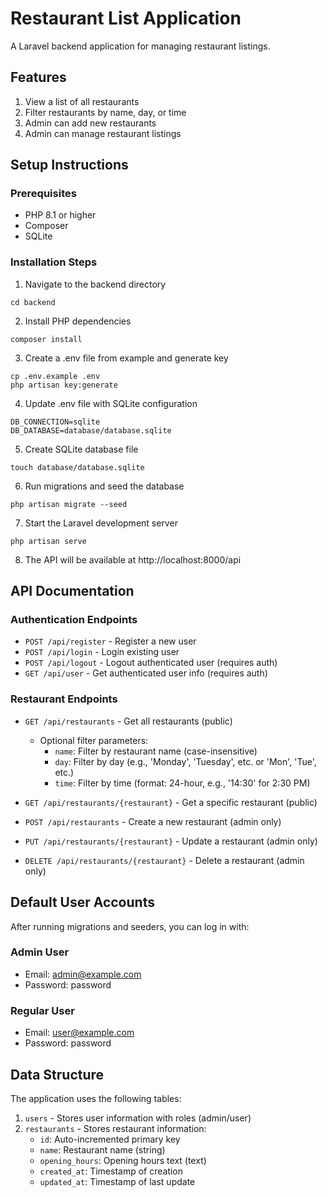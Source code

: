 # Restaurant List Application

A Laravel backend application for managing restaurant listings.

## Features

1. View a list of all restaurants
2. Filter restaurants by name, day, or time
3. Admin can add new restaurants
4. Admin can manage restaurant listings

## Setup Instructions

### Prerequisites

- PHP 8.1 or higher
- Composer
- SQLite

### Installation Steps

1. Navigate to the backend directory
```
cd backend
```

2. Install PHP dependencies
```
composer install
```

3. Create a .env file from example and generate key
```
cp .env.example .env
php artisan key:generate
```

4. Update .env file with SQLite configuration
```
DB_CONNECTION=sqlite
DB_DATABASE=database/database.sqlite
```

5. Create SQLite database file
```
touch database/database.sqlite
```

6. Run migrations and seed the database
```
php artisan migrate --seed
```

7. Start the Laravel development server
```
php artisan serve
```

8. The API will be available at http://localhost:8000/api

## API Documentation

### Authentication Endpoints

- `POST /api/register` - Register a new user
- `POST /api/login` - Login existing user
- `POST /api/logout` - Logout authenticated user (requires auth)
- `GET /api/user` - Get authenticated user info (requires auth)

### Restaurant Endpoints

- `GET /api/restaurants` - Get all restaurants (public)
  - Optional filter parameters:
    - `name`: Filter by restaurant name (case-insensitive)
    - `day`: Filter by day (e.g., 'Monday', 'Tuesday', etc. or 'Mon', 'Tue', etc.)
    - `time`: Filter by time (format: 24-hour, e.g., '14:30' for 2:30 PM)

- `GET /api/restaurants/{restaurant}` - Get a specific restaurant (public)
- `POST /api/restaurants` - Create a new restaurant (admin only)
- `PUT /api/restaurants/{restaurant}` - Update a restaurant (admin only)
- `DELETE /api/restaurants/{restaurant}` - Delete a restaurant (admin only)

## Default User Accounts

After running migrations and seeders, you can log in with:

### Admin User
- Email: admin@example.com
- Password: password

### Regular User
- Email: user@example.com
- Password: password

## Data Structure

The application uses the following tables:

1. `users` - Stores user information with roles (admin/user)
2. `restaurants` - Stores restaurant information:
   - `id`: Auto-incremented primary key
   - `name`: Restaurant name (string)
   - `opening_hours`: Opening hours text (text)
   - `created_at`: Timestamp of creation
   - `updated_at`: Timestamp of last update 